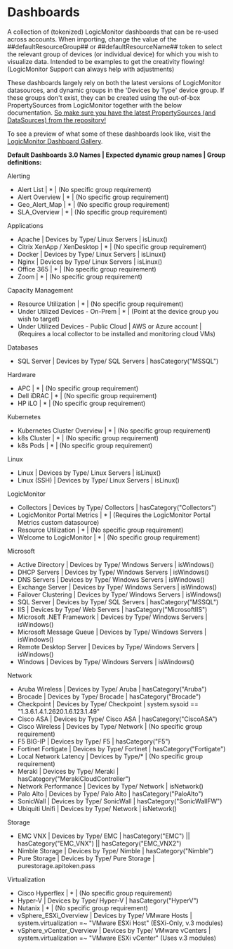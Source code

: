 # Dashboards

A collection of (tokenized) LogicMonitor dashboards that can be re-used across accounts. When importing, change the value of the ##defaultResourceGroup## or ##defaultResourceName## token to select the relevant group of devices (or individual device) for which you wish to visualize data. Intended to be examples to get the creativity flowing! (LogicMonitor Support can always help with adjustments)

These dashboards largely rely on both the latest versions of LogicMonitor datasources, and dynamic groups in the 'Devices by Type' device group. If these groups don't exist, they can be created using the out-of-box PropertySources from LogicMonitor together with the below documentation. [So make sure you have the latest PropertySources (and DataSources) from the repository!](https://www.logicmonitor.com/support/settings/logicmodules/keeping-your-datasources-up-to-date/)

To see a preview of what some of these dashboards look like, visit the [LogicMonitor Dashboard Gallery](https://www.logicmonitor.com/sales/dashboards/index.html).


**Default Dashboards 3.0 Names | Expected dynamic group names | Group definitions:**

Alerting
- Alert List | * | (No specific group requirement)
- Alert Overview | * | (No specific group requirement)
- Geo_Alert_Map | * | (No specific group requirement)
- SLA_Overview | * | (No specific group requirement)

Applications
- Apache | Devices by Type/ Linux Servers | isLinux()
- Citrix XenApp / XenDesktop | * | (No specific group requirement)
- Docker | Devices by Type/ Linux Servers | isLinux()
- Nginx | Devices by Type/ Linux Servers | isLinux()
- Office 365 | * | (No specific group requirement)
- Zoom | * | (No specific group requirement)

Capacity Management
- Resource Utilization | * | (No specific group requirement)
- Under Utilized Devices - On-Prem | * | (Point at the device group you wish to target)
- Under Utilized Devices - Public Cloud | AWS or Azure account | (Requires a local collector to be installed and monitoring cloud VMs)

Databases
- SQL Server | Devices by Type/ SQL Servers | hasCategory("MSSQL")

Hardware
- APC | * | (No specific group requirement)
- Dell iDRAC | * | (No specific group requirement)
- HP iLO | * | (No specific group requirement)

Kubernetes
- Kubernetes Cluster Overview | * | (No specific group requirement)
- k8s Cluster | * | (No specific group requirement)
- k8s Pods | * | (No specific group requirement)

Linux
- Linux | Devices by Type/ Linux Servers | isLinux()
- Linux (SSH) | Devices by Type/ Linux Servers | isLinux()

LogicMonitor
- Collectors | Devices by Type/ Collectors | hasCategory("Collectors")
- LogicMonitor Portal Metrics | * | (Requires the LogicMonitor Portal Metrics custom datasource)
- Resource Utilization | * | (No specific group requirement)
- Welcome to LogicMonitor | * | (No specific group requirement)

Microsoft
- Active Directory | Devices by Type/ Windows Servers | isWindows()
- DHCP Servers | Devices by Type/ Windows Servers | isWindows()
- DNS Servers | Devices by Type/ Windows Servers | isWindows()
- Exchange Server | Devices by Type/ Windows Servers | isWindows()
- Failover Clustering | Devices by Type/ Windows Servers | isWindows()
- SQL Server | Devices by Type/ SQL Servers | hasCategory("MSSQL")
- IIS | Devices by Type/ Web Servers | hasCategory("MicrosoftIIS")
- Microsoft .NET Framework | Devices by Type/ Windows Servers | isWindows()
- Microsoft Message Queue | Devices by Type/ Windows Servers | isWindows()
- Remote Desktop Server | Devices by Type/ Windows Servers | isWindows()
- Windows | Devices by Type/ Windows Servers | isWindows()

Network
- Aruba Wireless | Devices by Type/ Aruba | hasCategory("Aruba")
- Brocade | Devices by Type/ Brocade | hasCategory("Brocade")
- Checkpoint | Devices by Type/ Checkpoint | system.sysoid == "1.3.6.1.4.1.2620.1.6.123.1.49"
- Cisco ASA | Devices by Type/ Cisco ASA | hasCategory("CiscoASA")
- Cisco Wireless | Devices by Type/ Network | (No specific group requirement)
- F5 BIG-IP | Devices by Type/ F5 | hasCategory("F5")
- Fortinet Fortigate | Devices by Type/ Fortinet | hasCategory("Fortigate")
- Local Network Latency | Devices by Type/* | (No specific group requirement)
- Meraki | Devices by Type/ Meraki | hasCategory("MerakiCloudController")
- Network Performance | Devices by Type/ Network | isNetwork()
- Palo Alto | Devices by Type/ Palo Alto | hasCategory("PaloAlto")
- SonicWall | Devices by Type/ SonicWall | hasCategory("SonicWallFW")
- Ubiquiti Unifi | Devices by Type/ Network | isNetwork()

Storage
- EMC VNX | Devices by Type/ EMC | hasCategory("EMC") || hasCategory("EMC_VNX") || hasCategory("EMC_VNX2")
- Nimble Storage | Devices by Type/ Nimble | hasCategory("Nimble")
- Pure Storage | Devices by Type/ Pure Storage | purestorage.apitoken.pass

Virtualization
- Cisco Hyperflex | * | (No specific group requirement)
- Hyper-V | Devices by Type/ Hyper-V | hasCategory("HyperV")
- Nutanix | * | (No specific group requirement)
- vSphere_ESXi_Overview | Devices by Type/ VMware Hosts | system.virtualization =~ "VMware ESXi Host" (ESXi-Only, v.3 modules)
- vSphere_vCenter_Overview | Devices by Type/ VMware vCenters | system.virtualization =~ "VMware ESXi vCenter" (Uses v.3 modules)
